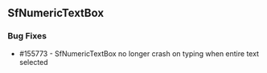 ## SfNumericTextBox

### Bug Fixes

* \#155773 - SfNumericTextBox no longer crash on typing when entire text selected


